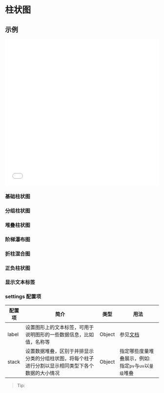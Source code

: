 # 柱状图

## 示例

<iframe width="100%" height="480" src="//jsfiddle.net/vecharts/ydkyhjv6/embedded/result,html,js/?bodyColor=fff" allowfullscreen="allowfullscreen" frameborder="0"></iframe>

### 基础柱状图

<vuep template="#basicBar"></vuep>

<script v-pre type="text/x-template" id="basicBar">
<template>
  <ve-bar-chart :data="chartData" />
</template>

<script>
 module.exports = {
    components: {
    	VeBarChart: window['ve-charts'].default.VeBarChart
  	},
    created () {
      this.chartData = {
        dimensions: ['Mon.', 'Tue.', 'Wed.', 'Thu.', 'Fir.', 'Sat.', 'Sun.'],
        measures: [{
          name: 'pv',
          data: [256, 767, 1356, 2087, 803, 582, 432]
        }]
      }
    }
  }
</script>

### 分组柱状图

<vuep template="#groupBar"></vuep>

<script v-pre type="text/x-template" id="groupBar">
<template>
  <ve-bar-chart :data="chartData" />
</template>

<script>
 module.exports = {
    components: {
    	VeBarChart: window['ve-charts'].default.VeBarChart
  	},
    created () {
      this.chartData = {
        dimensions: ['Mon.', 'Tue.', 'Wed.', 'Thu.', 'Fir.', 'Sat.', 'Sun.'],
        measures: [{
          name: 'pv',
          data: [256, 767, 1356, 2087, 803, 582, 432]
        }, {
          name: 'uv',
          data: [287, 707, 1756, 1822, 987, 432, 322]
        }]
      }
    }
  }
</script>

### 堆叠柱状图

<vuep template="#stackBar"></vuep>

<script v-pre type="text/x-template" id="stackBar">
<template>
  <ve-bar-chart :data="chartData" :settings="chartSettings" />
</template>

<script>
 module.exports = {
    components: {
    	VeBarChart: window['ve-charts'].default.VeBarChart
  	},
    created () {
      this.chartData = {
        dimensions: ['Mon.', 'Tue.', 'Wed.', 'Thu.', 'Fir.', 'Sat.', 'Sun.'],
        measures: [{
          name: 'pv',
          data: [256, 767, 1356, 2087, 803, 582, 432]
        }, {
          name: 'uv',
          data: [287, 707, 1756, 1822, 987, 432, 322]
        }]
      }
      this.chartSettings = {
        stack: {
          量级: [
            'pv',
            'uv'
          ]
        }
      }
    }
  }
</script>

### 阶梯瀑布图

### 折柱混合图

### 正负柱状图

### 显示文本标签

<vuep template="#labelBar"></vuep>

<script v-pre type="text/x-template" id="labelBar">
<template>
  <ve-bar-chart :data="chartData" :settings="chartSettings" />
</template>

<script>
 module.exports = {
    components: {
    	VeBarChart: window['ve-charts'].default.VeBarChart
  	},
    created () {
      this.chartData = {
        dimensions: ['Mon.', 'Tue.', 'Wed.', 'Thu.', 'Fir.', 'Sat.', 'Sun.'],
        measures: [{
          name: 'pv',
          data: [256, 767, 1356, 2087, 803, 582, 432]
        }, {
          name: 'uv',
          data: [287, 707, 1756, 1822, 987, 432, 322]
        }]
      }
      this.chartSettings = {
        label: {
          show: true,
          fontSize: '12px',
          fontWeight: 'bold'
        }
      }
    }
  }
</script>

</script>

### settings 配置项

| 配置项 | 简介 | 类型 | 用法 |
| --- | --- | --- | --- |
| label | 设置图形上的文本标签，可用于说明图形的一些数据信息，比如值，名称等 | Object | 参见[文档](http://echarts.baidu.com/option.html#series-bar.label) |
| stack | 设置数据堆叠，区别于并排显示分类的分组柱状图，将每个柱子进行分割以显示相同类型下各个数据的大小情况 | Object | 指定哪些度量堆叠展示，例如: 指定`pv`与`uv`以`量级`堆叠 |

> Tip:
